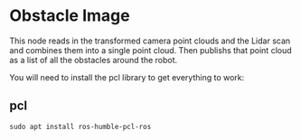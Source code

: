 # Obstacle Image
This node reads in the transformed camera point clouds and the Lidar scan and combines them into a single point cloud. Then publishs that point cloud as a list of all the obstacles around the robot.

You will need to install the pcl library to get everything to work:

## pcl
`sudo apt install ros-humble-pcl-ros`
